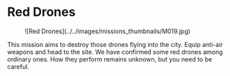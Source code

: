 # Red Drones

<figure markdown>
  ![Red Drones](../../images/missions_thumbnails/M019.jpg)
</figure>

This mission aims to destroy those drones flying into the city. Equip anti-air weapons and head to the site.
We have confirmed some red drones among ordinary ones. How they perform remains unknown, but you need to be careful.
